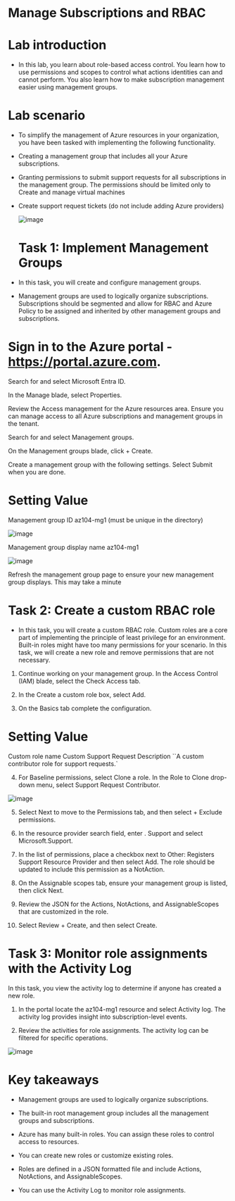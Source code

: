 # Manage Subscriptions and RBAC

# Lab introduction

- In this lab, you learn about role-based access control. You learn how to use permissions and scopes to control what actions identities can and cannot perform. You also learn how to make subscription management easier using management groups.

# Lab scenario

- To simplify the management of Azure resources in your organization, you have been tasked with implementing the following functionality.

- Creating a management group that includes all your Azure subscriptions.

- Granting permissions to submit support requests for all subscriptions in the management group. The permissions should be limited only to Create and manage virtual machines

- Create support request tickets (do not include adding Azure providers)

  ![image](https://github.com/ankitnewjobs/Azure-Practices-Examples/assets/154872782/3e2d35cf-70ab-4315-80d8-32418329cf5d)

  # Task 1: Implement Management Groups
  
- In this task, you will create and configure management groups. 

- Management groups are used to logically organize subscriptions. Subscriptions should be segmented and allow for RBAC and Azure Policy to be assigned and inherited by other management groups and subscriptions.

# Sign in to the Azure portal - https://portal.azure.com.

Search for and select Microsoft Entra ID.

In the Manage blade, select Properties.

Review the Access management for the Azure resources area. Ensure you can manage access to all Azure subscriptions and management groups in the tenant.

Search for and select Management groups.

On the Management groups blade, click + Create.

Create a management group with the following settings. Select Submit when you are done.

# Setting	Value

Management group ID	az104-mg1 (must be unique in the directory)

![image](https://github.com/ankitnewjobs/Azure-Practices-Examples/assets/154872782/4a37a790-b728-439c-afe2-4b0ec4deea66)

Management group display name	az104-mg1

![image](https://github.com/ankitnewjobs/Azure-Practices-Examples/assets/154872782/79a8a4fc-f487-471b-8066-63f18c6918c1)

Refresh the management group page to ensure your new management group displays. This may take a minute

# Task 2: Create a custom RBAC role

- In this task, you will create a custom RBAC role. Custom roles are a core part of implementing the principle of least privilege for an environment. Built-in roles might have too many permissions for your scenario. In this task, we will create a new role and remove permissions that are not necessary.

1. Continue working on your management group. In the Access Control (IAM) blade, select the Check Access tab.

2. In the Create a custom role box, select Add.

3. On the Basics tab complete the configuration.

# Setting	Value
Custom role name	Custom Support Request
Description	``A custom contributor role for support requests.`

4. For Baseline permissions, select Clone a role. In the Role to Clone drop-down menu, select Support Request Contributor.

![image](https://github.com/ankitnewjobs/Azure-Practices-Examples/assets/154872782/01cee936-90cc-46a5-b382-dcded9c9faec)

5. Select Next to move to the Permissions tab, and then select + Exclude permissions.

6. In the resource provider search field, enter . Support and select Microsoft.Support.

7. In the list of permissions, place a checkbox next to Other: Registers Support Resource Provider and then select Add. The role should be updated to include this permission as a NotAction.

8. On the Assignable scopes tab, ensure your management group is listed, then click Next.

9. Review the JSON for the Actions, NotActions, and AssignableScopes that are customized in the role.

10. Select Review + Create, and then select Create.

# Task 3: Monitor role assignments with the Activity Log
In this task, you view the activity log to determine if anyone has created a new role.

1. In the portal locate the az104-mg1 resource and select Activity log. The activity log provides insight into subscription-level events.

2. Review the activities for role assignments. The activity log can be filtered for specific operations.

![image](https://github.com/ankitnewjobs/Azure-Practices-Examples/assets/154872782/0ddd1ef3-ec9f-49d9-850b-3562b415ac76)

# Key takeaways

- Management groups are used to logically organize subscriptions.

- The built-in root management group includes all the management groups and subscriptions.

- Azure has many built-in roles. You can assign these roles to control access to resources.

- You can create new roles or customize existing roles.

- Roles are defined in a JSON formatted file and include Actions, NotActions, and AssignableScopes.

- You can use the Activity Log to monitor role assignments.








